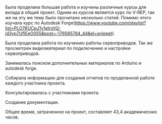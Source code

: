 Была проделана большая работа и изучены различные курсы для вклада в общий проект. Одним из курсов является курс по V-REP, так же на эту же тему было прочитано несколько статей.  Помимо этого изучала курс по Autodesk Forge(https://www.youtube.com/playlist?list=PLO7KUCpJ1y1elroVQ-jd3yp7UflEeO055&post=-176585784_44&el=snippet).

Была проделана работа по изучению работы сервоприводов. Так же просмотрен видеоматериал по подключению и настройки сервоприводов.

Занималась поиском дополнительных материалов по Arduino и autodesk forge.

Собирала информацию для создания отчетов по проделанной работе каждого участника проекта.

Консультировалась с участниками проекта.

Создание документации.

Общее время, затраченное на проект, составляет 43,4 академических часов.
